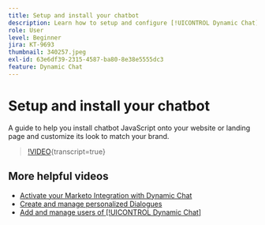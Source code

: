 ```yaml
---
title: Setup and install your chatbot
description: Learn how to setup and configure [!UICONTROL Dynamic Chat] for first use.
role: User
level: Beginner
jira: KT-9693
thumbnail: 340257.jpeg
exl-id: 63e6df39-2315-4587-ba80-8e38e5555dc3
feature: Dynamic Chat
---
```

# Setup and install your chatbot

A guide to help you install chatbot JavaScript onto your website or landing page and customize its look to match your brand.

>[!VIDEO](https://video.tv.adobe.com/v/340257/?quality=12&learn=on){transcript=true}

## More helpful videos

* [Activate your Marketo Integration with Dynamic Chat](marketo-integration.md)
* [Create and manage personalized Dialogues](dialogue-management.md)
* [Add and manage users of [!UICONTROL Dynamic Chat] ](user-management.md)
